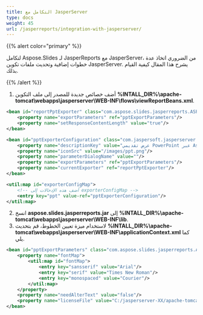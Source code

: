 ```yaml
---
title: التكامل مع JasperServer
type: docs
weight: 45
url: /jasperreports/integration-with-jasperserver/
---
```


{{% alert color="primary" %}} 

لتكامل Aspose.Slides لـ JasperReports مع JasperServer، من الضروري اتخاذ عدة خطوات إضافية وتحديث ملفات تكوين JasperServer. يشرح هذا المقال كيفية القيام بذلك.

{{% /alert %}} 

1. أضف خصائص جديدة للمصدر إلى ملف التكوين **%INTALL_DIR%\apache-tomcat\webapps\jasperserver\WEB-INF\flows\viewReportBeans.xml**.

``` xml
<bean id="reportPptExporter" class="com.aspose.slides.jasperreports.ASPptReportExporter" parent="baseReportExporter">
    <property name="exportParameters" ref="pptExportParameters"/>
    <property name="setResponseContentLength" value="true"/>
</bean> 

<bean id="pptExporterConfiguration" class="com.jaspersoft.jasperserver.war.action.ExporterConfigurationBean">
    <property name="descriptionKey" value="عرض تقديمي PowerPoint عبر Aspose.Slides"/>
    <property name="iconSrc" value="/images/ppt.png"/>
    <property name="parameterDialogName" value=""/>
    <property name="exportParameters" ref="pptExportParameters"/>
    <property name="currentExporter" ref="reportPptExporter"/>
</bean>

<util:map id="exporterConfigMap">
    <!-- أضف هذه الإدخالات إلى exporterConfigMap -->
    <entry key="ppt" value-ref="pptExporterConfiguration"/>
</util:map>
```

2. انسخ **aspose.slides.jasperreports.jar** إلى **%INTALL_DIR%\apache-tomcat\webapps\jasperserver\WEB-INF\lib**.
3. لاستخدام ميزة تعيين الخطوط، قم بتحديث **%INTALL_DIR%\apache-tomcat\webapps\jasperserver\WEB-INF\applicationContext.xml** كما يلي.

``` xml
<bean id="pptExportParameters" class="com.aspose.slides.jasperreports.ASExportParametersBean">
    <property name="fontMap">
        <util:map id="fontMap">
            <entry key="sansserif" value="Arial"/>
            <entry key="serif" value="Times New Roman"/>
            <entry key="monospaced" value="Courier"/>
        </util:map>
    </property>
    <property name="needAlterText" value="false"/>
    <property name="licenseFile" value="C:/jasperserver-XX/apache-tomcat/webapps/jasperserver/WEB-INF/Aspose.Slides.JasperReports.Developer.lic"/>
</bean>
```